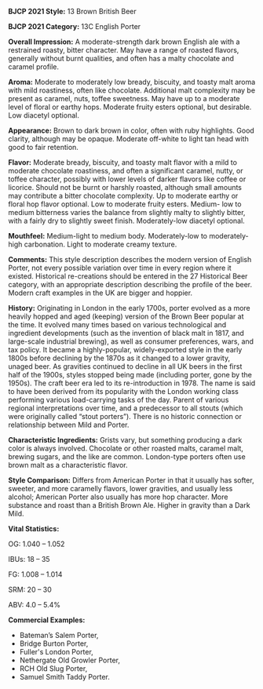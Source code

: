<b>BJCP 2021 Style:</b> 13 Brown British Beer

<b>BJCP 2021 Category:</b> 13C English Porter

<b>Overall Impression:</b> A moderate-strength dark brown
English ale with a restrained roasty, bitter character. May have
a range of roasted flavors, generally without burnt qualities,
and often has a malty chocolate and caramel profile.

<b>Aroma:</b> Moderate to moderately low bready, biscuity, and
toasty malt aroma with mild roastiness, often like chocolate.
Additional malt complexity may be present as caramel, nuts,
toffee sweetness. May have up to a moderate level of floral or
earthy hops. Moderate fruity esters optional, but desirable.
Low diacetyl optional.

<b>Appearance:</b> Brown to dark brown in color, often with ruby
highlights. Good clarity, although may be opaque. Moderate
off-white to light tan head with good to fair retention.

<b>Flavor:</b> Moderate bready, biscuity, and toasty malt flavor with
a mild to moderate chocolate roastiness, and often a significant
caramel, nutty, or toffee character, possibly with lower levels of
darker flavors like coffee or licorice. Should not be burnt or
harshly roasted, although small amounts may contribute a
bitter chocolate complexity. Up to moderate earthy or floral
hop flavor optional. Low to moderate fruity esters. Medium-
low to medium bitterness varies the balance from slightly malty
to slightly bitter, with a fairly dry to slightly sweet finish.
Moderately-low diacetyl optional.

<b>Mouthfeel:</b> Medium-light to medium body. Moderately-low
to moderately-high carbonation. Light to moderate creamy
texture.

<b>Comments:</b> This style description describes the modern
version of English Porter, not every possible variation over
time in every region where it existed. Historical re-creations
should be entered in the 27 Historical Beer category, with an
appropriate description describing the profile of the beer.
Modern craft examples in the UK are bigger and hoppier.

<b>History:</b> Originating in London in the early 1700s, porter
evolved as a more heavily hopped and aged (keeping) version
of the Brown Beer popular at the time. It evolved many times
based on various technological and ingredient developments
(such as the invention of black malt in 1817, and large-scale
industrial brewing), as well as consumer preferences, wars, and
tax policy. It became a highly-popular, widely-exported style in
the early 1800s before declining by the 1870s as it changed to a
lower gravity, unaged beer. As gravities continued to decline in
all UK beers in the first half of the 1900s, styles stopped being
made (including porter, gone by the 1950s). The craft beer era
led to its re-introduction in 1978.
The name is said to have been derived from its popularity with
the London working class performing various load-carrying
tasks of the day. Parent of various regional interpretations over
time, and a predecessor to all stouts (which were originally
called “stout porters”). There is no historic connection or
relationship between Mild and Porter.

<b>Characteristic Ingredients:</b> Grists vary, but something
producing a dark color is always involved. Chocolate or other
roasted malts, caramel malt, brewing sugars, and the like are
common. London-type porters often use brown malt as a
characteristic flavor.

<b>Style Comparison:</b> Differs from American Porter in that it
usually has softer, sweeter, and more caramelly flavors, lower
gravities, and usually less alcohol; American Porter also usually
has more hop character. More substance and roast than a
British Brown Ale. Higher in gravity than a Dark Mild.

<b>Vital Statistics:</b>

OG: 1.040 – 1.052

IBUs: 18 – 35

FG: 1.008 – 1.014

SRM: 20 – 30

ABV: 4.0 – 5.4%

<b>Commercial Examples:</b>
- Bateman’s Salem Porter,
- Bridge Burton Porter,
- Fuller's London Porter,
- Nethergate Old Growler Porter,
- RCH Old Slug Porter,
- Samuel Smith Taddy Porter.
